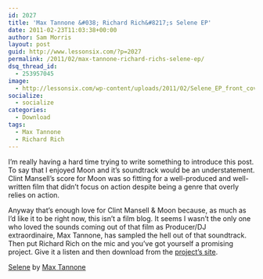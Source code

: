 ```yaml
---
id: 2027
title: 'Max Tannone &#038; Richard Rich&#8217;s Selene EP'
date: 2011-02-23T11:03:38+00:00
author: Sam Morris
layout: post
guid: http://www.lessonsix.com/?p=2027
permalink: /2011/02/max-tannone-richard-richs-selene-ep/
dsq_thread_id:
  - 253957045
image:
  - http://lessonsix.com/wp-content/uploads/2011/02/Selene_EP_front_cover_web.jpg
socialize:
  - socialize
categories:
  - Download
tags:
  - Max Tannone
  - Richard Rich
---
```

I&#8217;m really having a hard time trying to write something to introduce this post. To say that I enjoyed Moon and it&#8217;s soundtrack would be an understatement. Clint Mansell&#8217;s score for Moon was so fitting for a well-produced and well-written film that didn&#8217;t focus on action despite being a genre that overly relies on action.

Anyway that&#8217;s enough love for Clint Mansell & Moon because, as much as I&#8217;d like it to be right now, this isn&#8217;t a film blog. It seems I wasn&#8217;t the only one who loved the sounds coming out of that film as Producer/DJ extraordinaire, Max Tannone, has sampled the hell out of that soundtrack. Then put Richard Rich on the mic and you&#8217;ve got yourself a promising project. Give it a listen and then download from the [project&#8217;s site](http://www.seleneproject.com/).

<span><a href="http://soundcloud.com/maxtannone/sets/selene">Selene</a> by <a href="http://soundcloud.com/maxtannone">Max Tannone</a></span>
